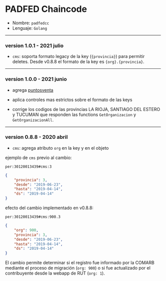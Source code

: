 # PADFED Chaincode

- Nombre: `padfedcc`
- Lenguaje: `Golang`

---
### version 1.0.1 - 2021 julio

- `cms`: soporta formato legacy de la key (`{provincia}`) para permitir deletes. Desde v0.8.8 el formato de la key es `{org}.{provincia}`.

---

### version 1.0.0 - 2021 junio

- agrega [puntosventa](../model/README.md#personapuntosventa)

- aplica controles mas estrictos sobre el formato de las keys

- corrige los codigos de las provincias LA RIOJA, SANTIAGO DEL ESTERO y TUCUMAN que responden las functions `GetOrganizacion` y `GetOrganizacionAll`.

---

### version 0.8.8 - 2020 abril

- `cms`: agrega atributo `org` en la key y en el objeto

ejemplo de `cms` previo al cambio:

`per:30120013439#cms:3`

```json
{
    "provincia": 3,
    "desde": "2019-06-23",
    "hasta": "2019-04-14",
    "ds": "2019-04-14"
}
```

efecto del cambio implementado en v0.8.8:

`per:30120013439#cms:900.3`

```json
{
    "org": 900,
    "provincia": 3,
    "desde": "2019-06-23",
    "hasta": "2019-04-14",
    "ds": "2019-04-14"
}
```

El cambio permite determinar si el registro fue informado por la COMARB mediante el proceso de migración (`org: 900`) o si fue actualizado por el contribuyente desde la webapp de RUT (`org: 1`).
